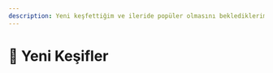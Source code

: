 ```yaml
---
description: Yeni keşfettiğim ve ileride popüler olmasını beklediklerim.
---
```


# 🎤 Yeni Keşifler

